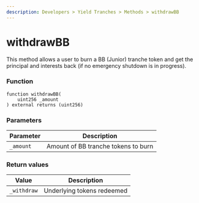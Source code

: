 ```yaml
---
description: Developers > Yield Tranches > Methods > withdrawBB
---
```


# withdrawBB

This method allows a user to burn a BB (Junior) tranche token and get the principal and interests back (if no emergency shutdown is in progress).

### Function

```solidity
function withdrawBB(
    uint256 _amount
) external returns (uint256)
```

### Parameters

| Parameter | Description                         |
| --------- | ----------------------------------- |
| `_amount` | Amount of BB tranche tokens to burn |

### Return values

| Value       | Description                |
| ----------- | -------------------------- |
| `_withdraw` | Underlying tokens redeemed |
